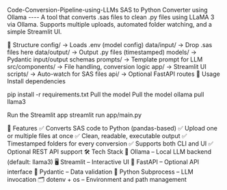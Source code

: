 Code-Conversion-Pipeline-using-LLMs
SAS to Python Converter using Ollama ---- A tool that converts .sas files to clean .py files using LLaMA 3 via Ollama. Supports multiple uploads, automated folder watching, and a simple Streamlit UI.

📁 Structure
config/ → Loads .env (model config)
data/input/ → Drop .sas files here
data/output/ → Output .py files (timestamped)
models/ → Pydantic input/output schemas
prompts/ → Template prompt for LLM
src/components/ → File handling, conversion logic
app/ → Streamlit UI
scripts/ → Auto-watch for SAS files
api/ → Optional FastAPI routes
🚀 Usage
Install dependencies

pip install -r requirements.txt
Pull the model
Pull the model ollama pull llama3

Run the Streamlit app streamlit run app/main.py

🚀 Features
✅ Converts SAS code to Python (pandas-based)
✅ Upload one or multiple files at once
✅ Clean, readable, executable output
✅ Timestamped folders for every conversion
✅ Supports both CLI and UI
✅ Optional REST API support
🛠 Tech Stack
🔁 Ollama – Local LLM backend (default: llama3)
🖥 Streamlit – Interactive UI
🧩 FastAPI – Optional API interface
🧾 Pydantic – Data validation
🔧 Python Subprocess – LLM invocation
🗂 dotenv + os – Environment and path management
